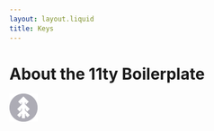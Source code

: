 ```yaml
---
layout: layout.liquid
title: Keys
---
```


# About the 11ty **Boilerplate**
<img class="about" alt="pine" src="/images/pine.png" width="50" />